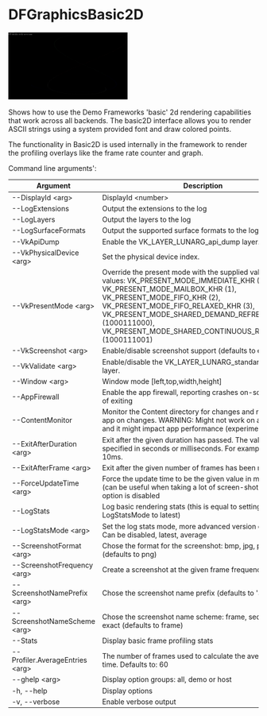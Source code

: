<!-- #AG_DEMOAPP_HEADER_BEGIN# -->
# DFGraphicsBasic2D
<img src="Example.jpg" height="135px">

<!-- #AG_DEMOAPP_HEADER_END# -->
<!-- #AG_BRIEF_BEGIN# -->
Shows how to use the Demo Frameworks 'basic' 2d rendering capabilities that work across all backends.
The basic2D interface allows you to render ASCII strings using a system provided font and draw colored points.

The functionality in Basic2D is used internally in the framework to render the profiling overlays like the frame rate counter and graph.
<!-- #AG_BRIEF_END# -->

<!-- #AG_DEMOAPP_COMMANDLINE_ARGUMENTS_BEGIN# -->

Command line arguments':

Argument                       |Description                                                                                                                                                                                                                                                                                                                |Source
-------------------------------|---------------------------------------------------------------------------------------------------------------------------------------------------------------------------------------------------------------------------------------------------------------------------------------------------------------------------|---------------
--DisplayId \<arg>             |DisplayId \<number>                                                                                                                                                                                                                                                                                                        |DemoHost
--LogExtensions                |Output the extensions to the log                                                                                                                                                                                                                                                                                           |DemoHost
--LogLayers                    |Output the layers to the log                                                                                                                                                                                                                                                                                               |DemoHost
--LogSurfaceFormats            |Output the supported surface formats to the log                                                                                                                                                                                                                                                                            |DemoHost
--VkApiDump                    |Enable the VK_LAYER_LUNARG_api_dump layer.                                                                                                                                                                                                                                                                                 |DemoHost
--VkPhysicalDevice \<arg>      |Set the physical device index.                                                                                                                                                                                                                                                                                             |DemoHost
--VkPresentMode \<arg>         |Override the present mode with the supplied value. Known values: VK_PRESENT_MODE_IMMEDIATE_KHR (0), VK_PRESENT_MODE_MAILBOX_KHR (1), VK_PRESENT_MODE_FIFO_KHR (2), VK_PRESENT_MODE_FIFO_RELAXED_KHR (3), VK_PRESENT_MODE_SHARED_DEMAND_REFRESH_KHR (1000111000), VK_PRESENT_MODE_SHARED_CONTINUOUS_REFRESH_KHR (1000111001)|DemoHost
--VkScreenshot \<arg>          |Enable/disable screenshot support (defaults to enabled)                                                                                                                                                                                                                                                                    |DemoHost
--VkValidate \<arg>            |Enable/disable the VK_LAYER_LUNARG_standard_validation layer.                                                                                                                                                                                                                                                              |DemoHost
--Window \<arg>                |Window mode [left,top,width,height]                                                                                                                                                                                                                                                                                        |DemoHost
--AppFirewall                  |Enable the app firewall, reporting crashes on-screen instead of exiting                                                                                                                                                                                                                                                    |DemoHostManager
--ContentMonitor               |Monitor the Content directory for changes and restart the app on changes. WARNING: Might not work on all platforms and it might impact app performance (experimental)                                                                                                                                                      |DemoHostManager
--ExitAfterDuration \<arg>     |Exit after the given duration has passed. The value can be specified in seconds or milliseconds. For example 10s or 10ms.                                                                                                                                                                                                  |DemoHostManager
--ExitAfterFrame \<arg>        |Exit after the given number of frames has been rendered                                                                                                                                                                                                                                                                    |DemoHostManager
--ForceUpdateTime \<arg>       |Force the update time to be the given value in microseconds (can be useful when taking a lot of screen-shots). If 0 this option is disabled                                                                                                                                                                                |DemoHostManager
--LogStats                     |Log basic rendering stats (this is equal to setting LogStatsMode to latest)                                                                                                                                                                                                                                                |DemoHostManager
--LogStatsMode \<arg>          |Set the log stats mode, more advanced version of LogStats. Can be disabled, latest, average                                                                                                                                                                                                                                |DemoHostManager
--ScreenshotFormat \<arg>      |Chose the format for the screenshot: bmp, jpg, png or tga (defaults to png)                                                                                                                                                                                                                                                |DemoHostManager
--ScreenshotFrequency \<arg>   |Create a screenshot at the given frame frequency                                                                                                                                                                                                                                                                           |DemoHostManager
--ScreenshotNamePrefix \<arg>  |Chose the screenshot name prefix (defaults to 'Screenshot')                                                                                                                                                                                                                                                                |DemoHostManager
--ScreenshotNameScheme \<arg>  |Chose the screenshot name scheme: frame, sequence or exact (defaults to frame)                                                                                                                                                                                                                                             |DemoHostManager
--Stats                        |Display basic frame profiling stats                                                                                                                                                                                                                                                                                        |DemoHostManager
--Profiler.AverageEntries \<arg>|The number of frames used to calculate the average frame-time. Defaults to: 60                                                                                                                                                                                                                                             |ProfilerService
--ghelp \<arg>                 |Display option groups: all, demo or host                                                                                                                                                                                                                                                                                   |base
-h, --help                     |Display options                                                                                                                                                                                                                                                                                                            |base
-v, --verbose                  |Enable verbose output                                                                                                                                                                                                                                                                                                      |base
<!-- #AG_DEMOAPP_COMMANDLINE_ARGUMENTS_END# -->
